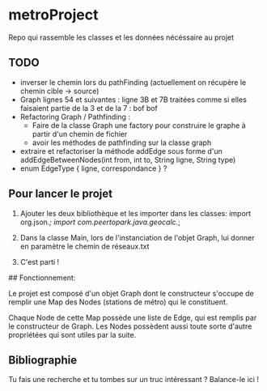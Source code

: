 # metroProject

Repo qui rassemble les classes et les données nécéssaire au projet

## TODO

* inverser le chemin lors du pathFinding (actuellement on récupère le chemin cible -> source)
* Graph lignes 54 et suivantes : ligne 3B et 7B traitées comme si elles faisaient partie de la 3 et de la 7 : bof bof
* Refactoring Graph / Pathfinding :
  * Faire de la classe Graph une factory pour construire le graphe à partir d'un chemin de fichier
  * avoir les méthodes de pathfinding sur la classe graph
* extraire et refactoriser la méthode addEdge sous forme d'un addEdgeBetweenNodes(int from, int to, String ligne, String type)
* enum EdgeType { ligne, correspondance } ?

## Pour lancer le projet

1) Ajouter les deux bibliothèque et les importer dans les classes:
      import org.json.*;
      import com.peertopark.java.geocalc.*;
 
2) Dans la classe Main, lors de l'instanciation de l'objet Graph, lui donner en paramètre le chemin de réseaux.txt

3) C'est parti !
 
 
## Fonctionnement:
  
Le projet est composé d'un objet Graph dont le constructeur s'occupe de remplir une Map des Nodes (stations de métro) qui le constituent.

Chaque Node de cette Map possède une liste de Edge, qui est remplis par le constructeur de Graph. Les Nodes possèdent aussi toute sorte d'autre propriétées qui sont utiles par la suite.


## Bibliographie

Tu fais une recherche et tu tombes sur un truc intéressant ? Balance-le ici !


